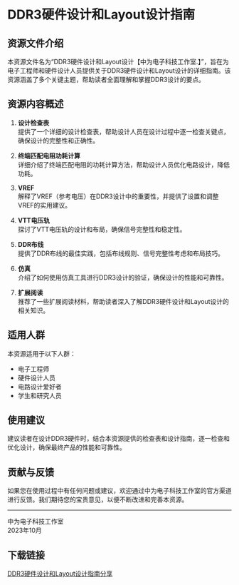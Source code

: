 # DDR3硬件设计和Layout设计指南

## 资源文件介绍

本资源文件名为“DDR3硬件设计和Layout设计【中为电子科技工作室.】”，旨在为电子工程师和硬件设计人员提供关于DDR3硬件设计和Layout设计的详细指南。该资源涵盖了多个关键主题，帮助读者全面理解和掌握DDR3设计的要点。

## 资源内容概述

1. **设计检查表**  
   提供了一个详细的设计检查表，帮助设计人员在设计过程中逐一检查关键点，确保设计的完整性和正确性。

2. **终端匹配电阻功耗计算**  
   详细介绍了终端匹配电阻的功耗计算方法，帮助设计人员优化电路设计，降低功耗。

3. **VREF**  
   解释了VREF（参考电压）在DDR3设计中的重要性，并提供了设置和调整VREF的实用建议。

4. **VTT电压轨**  
   探讨了VTT电压轨的设计和布局，确保信号完整性和稳定性。

5. **DDR布线**  
   提供了DDR布线的最佳实践，包括布线规则、信号完整性考虑和布局技巧。

6. **仿真**  
   介绍了如何使用仿真工具进行DDR3设计的验证，确保设计的性能和可靠性。

7. **扩展阅读**  
   推荐了一些扩展阅读材料，帮助读者深入了解DDR3硬件设计和Layout设计的相关知识。

## 适用人群

本资源适用于以下人群：
- 电子工程师
- 硬件设计人员
- 电路设计爱好者
- 学生和研究人员

## 使用建议

建议读者在设计DDR3硬件时，结合本资源提供的检查表和设计指南，逐一检查和优化设计，确保最终产品的性能和可靠性。

## 贡献与反馈

如果您在使用过程中有任何问题或建议，欢迎通过中为电子科技工作室的官方渠道进行反馈。我们期待您的宝贵意见，以便不断改进和完善本资源。

---

中为电子科技工作室  
2023年10月

## 下载链接

[DDR3硬件设计和Layout设计指南分享](https://pan.quark.cn/s/6650c026ad32)